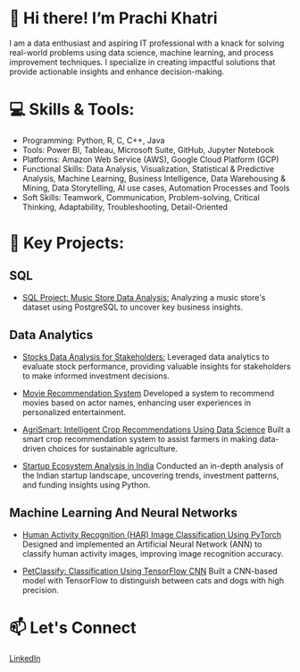 # 👋 Hi there! I’m Prachi Khatri 
 I am a data enthusiast and aspiring IT professional with a knack for solving real-world problems using data science, machine learning, and process improvement techniques. I specialize in creating impactful solutions that provide actionable insights and enhance decision-making.

# 💻 Skills & Tools:
- Programming:  Python, R, C, C++, Java 
- Tools: Power BI, Tableau, Microsoft Suite, GitHub, Jupyter Notebook
- Platforms: Amazon Web Service (AWS), Google Cloud Platform (GCP)
- Functional Skills: Data Analysis, Visualization, Statistical & Predictive Analysis, Machine Learning, Business Intelligence, Data Warehousing & Mining, Data Storytelling, AI use cases, Automation Processes and Tools
- Soft Skills: Teamwork, Communication, Problem-solving, Critical Thinking, Adaptability, Troubleshooting, Detail-Oriented

# 🌟 Key Projects:

## SQL 
- [SQL Project: Music Store Data Analysis:](https://github.com/PrachiKhatri22/SQL-Project-Music-Company-Analysis)
  Analyzing a music store's dataset using PostgreSQL to uncover key business insights.

## Data Analytics
- [Stocks Data Analysis for Stakeholders:](https://github.com/PrachiKhatri22/Stocks_Data_Analysis_for-Stakeholders)
Leveraged data analytics to evaluate stock performance, providing valuable insights for stakeholders to make informed investment decisions.

- [Movie Recommendation System](https://github.com/PrachiKhatri22/Movie-Recommendation-System)
Developed a system to recommend movies based on actor names, enhancing user experiences in personalized entertainment.
- [AgriSmart: Intelligent Crop Recommendations Using Data Science](https://github.com/PrachiKhatri22/AgriSmart-Intelligent-Crop-Recommendations-Using-Data-Science)
Built a smart crop recommendation system to assist farmers in making data-driven choices for sustainable agriculture.

- [Startup Ecosystem Analysis in India](https://github.com/PrachiKhatri22/Startup-Ecosystem-Analysis-in-India)
Conducted an in-depth analysis of the Indian startup landscape, uncovering trends, investment patterns, and funding insights using Python.

## Machine Learning And Neural Networks 
- [Human Activity Recognition (HAR) Image Classification Using PyTorch](https://github.com/PrachiKhatri22/Human-Activity-Recognition-HAR-Image-Classification-Using-PyTorch-ANN)
Designed and implemented an Artificial Neural Network (ANN) to classify human activity images, improving image recognition accuracy.

- [PetClassify: Classification Using TensorFlow CNN](https://github.com/PrachiKhatri22/PetClassify-Classification-Using-TensorFlow-CNN)
Built a CNN-based model with TensorFlow to distinguish between cats and dogs with high precision.


# 📫 Let's Connect
[LinkedIn](https://www.linkedin.com/in/prachi-khatri22/)
